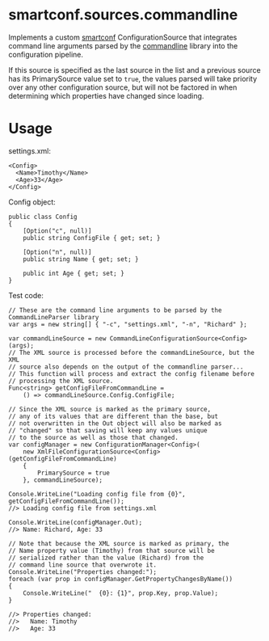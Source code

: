 smartconf.sources.commandline
=============================

Implements a custom [smartconf](https://github.com/nemec/smartconf) ConfigurationSource that integrates
command line arguments parsed by the [commandline](https://github.com/gsscoder/commandline)
library into the configuration pipeline.

If this source is specified as the last source in the list and a previous source 
has its PrimarySource value set to `true`, the values parsed will take priority over
any other configuration source, but will not be factored in when determining which
properties have changed since loading.

Usage
=====

settings.xml:

    <Config>
      <Name>Timothy</Name>
      <Age>33</Age>
    </Config>

Config object:

    public class Config
    {
        [Option("c", null)]
        public string ConfigFile { get; set; }

        [Option("n", null)]
        public string Name { get; set; }

        public int Age { get; set; }
    }

Test code:

    // These are the command line arguments to be parsed by the CommandLineParser library
    var args = new string[] { "-c", "settings.xml", "-n", "Richard" };

    var commandLineSource = new CommandLineConfigurationSource<Config>(args);
    // The XML source is processed before the commandLineSource, but the XML
    // source also depends on the output of the commandline parser...
    // This function will process and extract the config filename before
    // processing the XML source.
    Func<string> getConfigFileFromCommandLine =
        () => commandLineSource.Config.ConfigFile;

    // Since the XML source is marked as the primary source,
    // any of its values that are different than the base, but
    // not overwritten in the Out object will also be marked as
    // "changed" so that saving will keep any values unique
    // to the source as well as those that changed.
    var configManager = new ConfigurationManager<Config>(
        new XmlFileConfigurationSource<Config>(getConfigFileFromCommandLine)
        {
            PrimarySource = true
        }, commandLineSource);

    Console.WriteLine("Loading config file from {0}", getConfigFileFromCommandLine());
    //> Loading config file from settings.xml

    Console.WriteLine(configManager.Out);
    //> Name: Richard, Age: 33

    // Note that because the XML source is marked as primary, the
    // Name property value (Timothy) from that source will be
    // serialized rather than the value (Richard) from the 
    // command line source that overwrote it.
    Console.WriteLine("Properties changed:");
    foreach (var prop in configManager.GetPropertyChangesByName())
    {
        Console.WriteLine("  {0}: {1}", prop.Key, prop.Value);
    }

    //> Properties changed:
    //>   Name: Timothy
    //>   Age: 33
